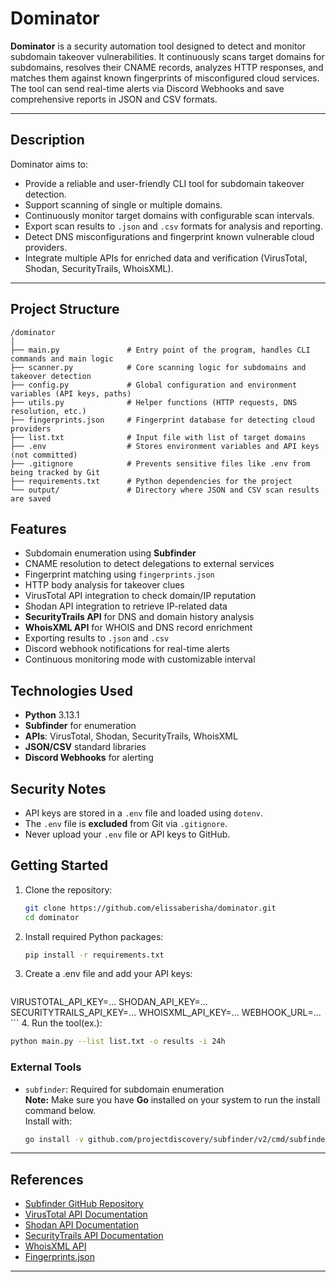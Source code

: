 # Dominator

**Dominator** is a security automation tool designed to detect and monitor subdomain takeover vulnerabilities. It continuously scans target domains for subdomains, resolves their CNAME records, analyzes HTTP responses, and matches them against known fingerprints of misconfigured cloud services. The tool can send real-time alerts via Discord Webhooks and save comprehensive reports in JSON and CSV formats.

---

## Description

Dominator aims to:

- Provide a reliable and user-friendly CLI tool for subdomain takeover detection.
- Support scanning of single or multiple domains.
- Continuously monitor target domains with configurable scan intervals.
- Export scan results to `.json` and `.csv` formats for analysis and reporting.
- Detect DNS misconfigurations and fingerprint known vulnerable cloud providers.
- Integrate multiple APIs for enriched data and verification (VirusTotal, Shodan, SecurityTrails, WhoisXML).

---

## Project Structure

```plaintext
/dominator
│
├── main.py               # Entry point of the program, handles CLI commands and main logic
├── scanner.py            # Core scanning logic for subdomains and takeover detection
├── config.py             # Global configuration and environment variables (API keys, paths)
├── utils.py              # Helper functions (HTTP requests, DNS resolution, etc.)
├── fingerprints.json     # Fingerprint database for detecting cloud providers
├── list.txt              # Input file with list of target domains
├── .env                  # Stores environment variables and API keys (not committed)
├── .gitignore            # Prevents sensitive files like .env from being tracked by Git
├── requirements.txt      # Python dependencies for the project
└── output/               # Directory where JSON and CSV scan results are saved
```

## Features

-  Subdomain enumeration using **Subfinder**
-  CNAME resolution to detect delegations to external services
-  Fingerprint matching using `fingerprints.json`
-  HTTP body analysis for takeover clues
-  VirusTotal API integration to check domain/IP reputation
-  Shodan API integration to retrieve IP-related data
-  **SecurityTrails API** for DNS and domain history analysis
-  **WhoisXML API** for WHOIS and DNS record enrichment
-  Exporting results to `.json` and `.csv`
-  Discord webhook notifications for real-time alerts
-  Continuous monitoring mode with customizable interval

## Technologies Used

- **Python** 3.13.1
- **Subfinder** for enumeration
- **APIs**: VirusTotal, Shodan, SecurityTrails, WhoisXML
- **JSON/CSV** standard libraries
- **Discord Webhooks** for alerting

## Security Notes

- API keys are stored in a `.env` file and loaded using `dotenv`.
- The `.env` file is **excluded** from Git via `.gitignore`.
- Never upload your `.env` file or API keys to GitHub.

## Getting Started

1. Clone the repository:
   ```bash
   git clone https://github.com/elissaberisha/dominator.git
   cd dominator
   ```
2. Install required Python packages: 
   ```bash
   pip install -r requirements.txt
   ```
3. Create a .env file and add your API keys:
    ```
VIRUSTOTAL_API_KEY=...
SHODAN_API_KEY=...
SECURITYTRAILS_API_KEY=...
WHOISXML_API_KEY=...
WEBHOOK_URL=...
    ```
4. Run the tool(ex.):
   ```bash
   python main.py --list list.txt -o results -i 24h
   ```
### External Tools

- `subfinder`: Required for subdomain enumeration  
  **Note:** Make sure you have **Go** installed on your system to run the install command below.  
  Install with:
  ```bash
  go install -v github.com/projectdiscovery/subfinder/v2/cmd/subfinder@latest
  ```
---

## References

- [Subfinder GitHub Repository](https://github.com/projectdiscovery/subfinder)
- [VirusTotal API Documentation](https://developers.virustotal.com/reference)
- [Shodan API Documentation](https://developer.shodan.io/)
- [SecurityTrails API Documentation](https://securitytrails.com/corp/api)
- [WhoisXML API](https://whoisxmlapi.com/)
- [Fingerprints.json](https://github.com/haccer/subjack/blob/master/fingerprints.json)

---